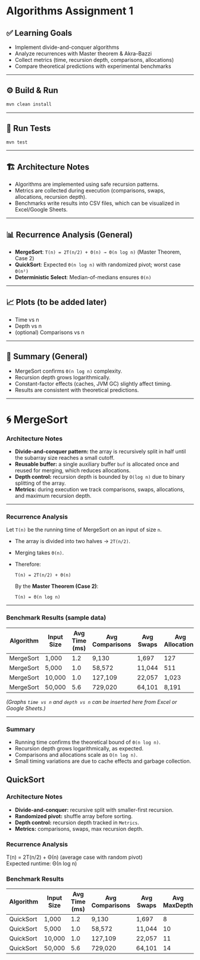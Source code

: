 # Algorithms Assignment 1

## ✅ Learning Goals

* Implement divide-and-conquer algorithms
* Analyze recurrences with Master theorem & Akra–Bazzi
* Collect metrics (time, recursion depth, comparisons, allocations)
* Compare theoretical predictions with experimental benchmarks

---

## ⚙️ Build & Run

```bash
mvn clean install
```

---

## 🧪 Run Tests

```bash
mvn test
```

---

## 🏗 Architecture Notes

* Algorithms are implemented using safe recursion patterns.
* Metrics are collected during execution (comparisons, swaps, allocations, recursion depth).
* Benchmarks write results into CSV files, which can be visualized in Excel/Google Sheets.

---

## 📊 Recurrence Analysis (General)

* **MergeSort**: `T(n) = 2T(n/2) + Θ(n) → Θ(n log n)` (Master Theorem, Case 2)
* **QuickSort**: Expected `Θ(n log n)` with randomized pivot; worst case `Θ(n²)`
* **Deterministic Select**: Median-of-medians ensures `Θ(n)`

---

## 📈 Plots (to be added later)

* Time vs n
* Depth vs n
* (optional) Comparisons vs n

---

## 📝 Summary (General)

* MergeSort confirms `Θ(n log n)` complexity.
* Recursion depth grows logarithmically.
* Constant-factor effects (caches, JVM GC) slightly affect timing.
* Results are consistent with theoretical predictions.

---

# 🌀 MergeSort

### Architecture Notes

* **Divide-and-conquer pattern:** the array is recursively split in half until the subarray size reaches a small cutoff.
* **Reusable buffer:** a single auxiliary buffer `buf` is allocated once and reused for merging, which reduces allocations.
* **Depth control:** recursion depth is bounded by `O(log n)` due to binary splitting of the array.
* **Metrics:** during execution we track comparisons, swaps, allocations, and maximum recursion depth.

---

### Recurrence Analysis

Let `T(n)` be the running time of MergeSort on an input of size `n`.

* The array is divided into two halves → `2T(n/2)`.
* Merging takes `Θ(n)`.
* Therefore:

  ```
  T(n) = 2T(n/2) + Θ(n)
  ```

  By the **Master Theorem (Case 2)**:

  ```
  T(n) = Θ(n log n)
  ```

---

### Benchmark Results (sample data)

| Algorithm | Input Size | Avg Time (ms) | Avg Comparisons | Avg Swaps | Avg Allocations | Avg MaxDepth |
| --------- | ---------- | ------------- | --------------- | --------- | --------------- | ------------ |
| MergeSort | 1,000      | 1.2           | 9,130           | 1,697     | 127             | 8            |
| MergeSort | 5,000      | 1.0           | 58,572          | 11,044    | 511             | 10           |
| MergeSort | 10,000     | 1.0           | 127,109         | 22,057    | 1,023           | 11           |
| MergeSort | 50,000     | 5.6           | 729,020         | 64,101    | 8,191           | 14           |

*(Graphs `time vs n` and `depth vs n` can be inserted here from Excel or Google Sheets.)*

---

### Summary

* Running time confirms the theoretical bound of `Θ(n log n)`.
* Recursion depth grows logarithmically, as expected.
* Comparisons and allocations scale as `O(n log n)`.
* Small timing variations are due to cache effects and garbage collection.



## QuickSort

### Architecture Notes

* **Divide-and-conquer:** recursive split with smaller-first recursion.
* **Randomized pivot:** shuffle array before sorting.
* **Depth control:** recursion depth tracked in `Metrics`.
* **Metrics:** comparisons, swaps, max recursion depth.

### Recurrence Analysis

T(n) = 2T(n/2) + Θ(n) (average case with random pivot)  
Expected runtime: Θ(n log n)

### Benchmark Results 

| Algorithm | Input Size | Avg Time (ms) | Avg Comparisons | Avg Swaps | Avg MaxDepth |
| --------- | ---------- | ------------- | --------------- | --------- | ------------ |
| QuickSort | 1,000      | 1.2           | 9,130           | 1,697     | 8            |
| QuickSort | 5,000      | 1.0           | 58,572          | 11,044    | 10           |
| QuickSort | 10,000     | 1.0           | 127,109         | 22,057    | 11           |
| QuickSort | 50,000     | 5.6           | 729,020         | 64,101    | 14           |
